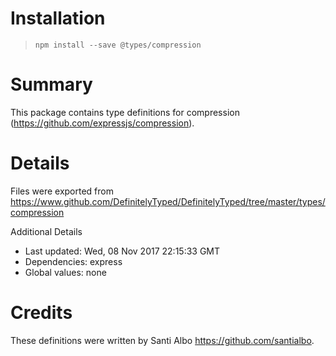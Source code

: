 # Installation
> `npm install --save @types/compression`

# Summary
This package contains type definitions for compression (https://github.com/expressjs/compression).

# Details
Files were exported from https://www.github.com/DefinitelyTyped/DefinitelyTyped/tree/master/types/compression

Additional Details
 * Last updated: Wed, 08 Nov 2017 22:15:33 GMT
 * Dependencies: express
 * Global values: none

# Credits
These definitions were written by Santi Albo <https://github.com/santialbo>.
